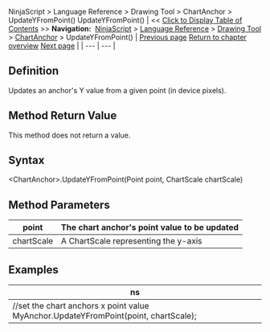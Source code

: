 ﻿
NinjaScript \> Language Reference \> Drawing Tool \> ChartAnchor \> UpdateYFromPoint()
UpdateYFromPoint()
| \<\< [Click to Display Table of Contents](updateyfrompoint.md) \>\> **Navigation:**     [NinjaScript](ninjascript-1.md) \> [Language Reference](language_reference_wip-1.md) \> [Drawing Tool](drawing_tools-1.md) \> [ChartAnchor](chartanchor-1.md) \> UpdateYFromPoint() | [Previous page](updatexfrompoint-1.md) [Return to chapter overview](chartanchor-1.md) [Next page](converttoverticalpixels-1.md) |
| --- | --- |
## Definition
Updates an anchor's Y value from a given point (in device pixels).
 
## Method Return Value
This method does not return a value.
 
## Syntax
\<ChartAnchor\>.UpdateYFromPoint(Point point, ChartScale chartScale)
## 
## Method Parameters
| point | The chart anchor's point value to be updated |
| --- | --- |
| chartScale | A ChartScale representing the y\-axis |

## Examples
| ns |
| --- |
| //set the chart anchors x point value MyAnchor.UpdateYFromPoint(point, chartScale); |
